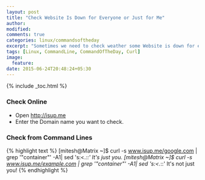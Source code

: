 ```yaml
---
layout: post
title: "Check Website Is Down for Everyone or Just for Me"
author:
modified:
comments: true
categories: linux/commandsoftheday
excerpt: "Sometimes we need to check weather some Website is down for everyone or It's just for me."
tags: [Linux, CommandLine, CommandOfTheDay, Curl]
image:
  feature:
date: 2015-06-24T20:48:24+05:30
---
```


{% include _toc.html %}

### Check Online

* Open <a href="http://isup.me"> http://isup.me </a>
* Enter the Domain name you want to check.

### Check from Command Lines
{% highlight text %}
[mitesh@Matrix ~]$ curl -s www.isup.me/google.com | grep '"container"' -A1| sed 's:<.*::'
It's just you.
[mitesh@Matrix ~]$ curl -s www.isup.me/example.com | grep '"container"' -A1| sed 's:<.*::'
It's not just you!
{% endhighlight %}
